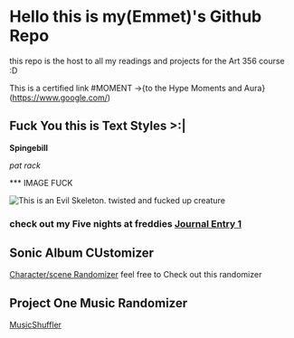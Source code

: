 # Hello this is my(Emmet)'s Github Repo

this repo is the host to all my readings and projects for the Art 356 course :D

This is a certified link #MOMENT ->{to the Hype Moments and Aura}(https://www.google.com/)

## Fuck You this is Text Styles >:|

**Spingebill**

*pat rack*

*** IMAGE FUCK

![This is an Evil Skeleton. twisted and fucked up creature](https://live.staticflickr.com/1430/1357709945_c78ccfbbe9_c.jpg)

### check out my Five nights at freddies [Journal Entry 1](/journal/Chapter1.md)

## Sonic Album CUstomizer
[Character/scene Randomizer](excercises/characterRandomizer/index.html)
feel free to Check out this randomizer

## Project One Music Randomizer

[MusicShuffler](MusicShuffler/index.html)
